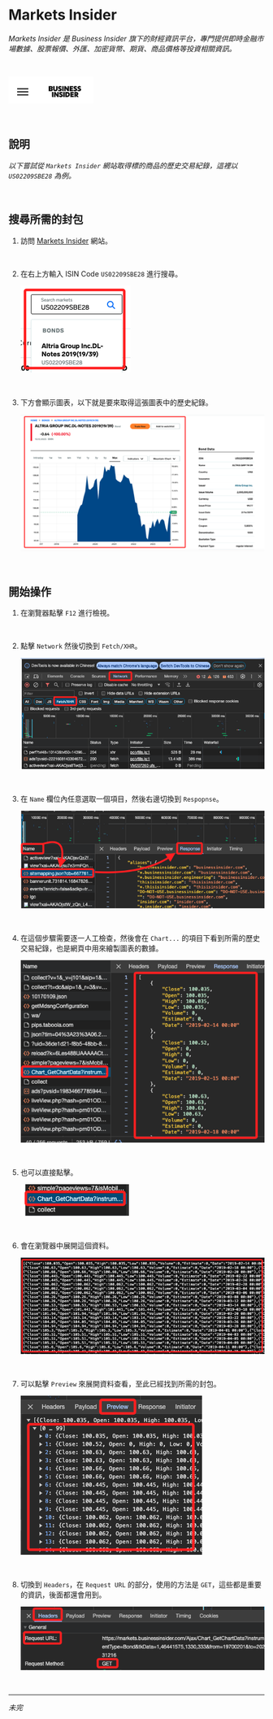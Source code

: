 # Markets Insider

_Markets Insider 是 Business Insider 旗下的財經資訊平台，專門提供即時金融市場數據、股票報價、外匯、加密貨幣、期貨、商品價格等投資相關資訊。_

<br>

![](images/img_23.png)

<br>

## 說明

_以下嘗試從 `Markets Insider` 網站取得標的商品的歷史交易紀錄，這裡以 `US02209SBE28` 為例。_

<br>

## 搜尋所需的封包

1. 訪問 [Markets Insider](https://markets.businessinsider.com/) 網站。

<br>

2. 在右上方輸入 ISIN Code `US02209SBE28` 進行搜尋。

    ![](images/img_24.png)

<br>

3. 下方會顯示圖表，以下就是要來取得這張圖表中的歷史紀錄。

    ![](images/img_25.png)

<br>

## 開始操作

1. 在瀏覽器點擊 `F12` 進行檢視。

<br>

2. 點擊 `Network` 然後切換到 `Fetch/XHR`。

    ![](images/img_26.png)

<br>

3. 在 `Name` 欄位內任意選取一個項目，然後右邊切換到 `Respopnse`。

    ![](images/img_27.png)

<br>

4. 在這個步驟需要逐一人工檢查，然後會在 `Chart...` 的項目下看到所需的歷史交易紀錄，也是網頁中用來繪製圖表的數據。

    ![](images/img_28.png)

<br>

5. 也可以直接點擊。

    ![](images/img_29.png)

<br>

6. 會在瀏覽器中展開這個資料。

    ![](images/img_30.png)

<br>

7. 可以點擊 `Preview` 來展開資料查看，至此已經找到所需的封包。

    ![](images/img_31.png)

<br>

8. 切換到 `Headers`，在 `Request URL` 的部分，使用的方法是 `GET`，這些都是重要的資訊，後面都還會用到。

    ![](images/img32.png)

<br>

___

_未完_